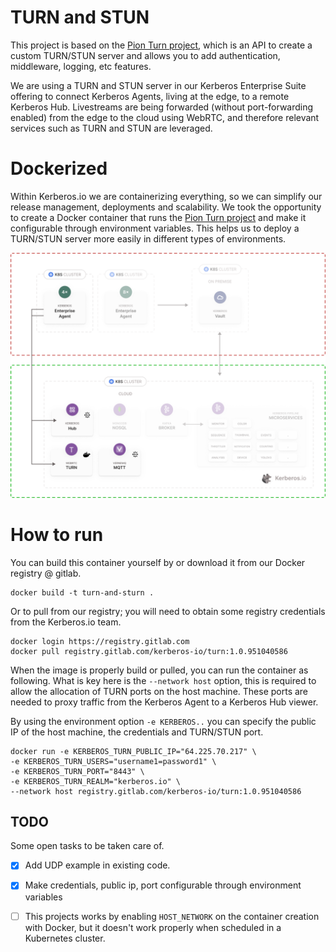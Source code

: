 # TURN and STUN

This project is based on the [Pion Turn project](https://github.com/pion/turn), which is an API to create a custom TURN/STUN server and allows you to add authentication, middleware, logging, etc features. 

We are using a TURN and STUN server in our Kerberos Enterprise Suite offering to connect Kerberos Agents, living at the edge, to a remote Kerberos Hub. Livestreams are being forwarded (without port-forwarding enabled) from the edge to the cloud using WebRTC, and therefore relevant services such as TURN and STUN are leveraged.

# Dockerized

Within Kerberos.io we are containerizing everything, so we can simplify our release management, deployments and scalability. We took the opportunity to create a Docker container that runs the [Pion Turn project](https://github.com/pion/turn) and make it configurable through environment variables. This helps us to deploy a TURN/STUN server more easily in different types of environments. 

![TURN STUN Architecture](images/TURN-STUN-Architecture.png)

# How to run

You can build this container yourself by or download it from our Docker registry @ gitlab.

    docker build -t turn-and-sturn .

Or to pull from our registry; you will need to obtain some registry credentials from the Kerberos.io team.

    docker login https://registry.gitlab.com
    docker pull registry.gitlab.com/kerberos-io/turn:1.0.951040586

When the image is properly build or pulled, you can run the container as following. What is key here is the `--network host` option, this is required to allow the allocation of TURN ports on the host machine. These ports are needed to proxy traffic from the Kerberos Agent to a Kerberos Hub viewer. 

By using the environment option `-e KERBEROS..` you can specify the public IP of the host machine, the credentials and TURN/STUN port.

    docker run -e KERBEROS_TURN_PUBLIC_IP="64.225.70.217" \ 
    -e KERBEROS_TURN_USERS="username1=password1" \ 
    -e KERBEROS_TURN_PORT="8443" \ 
    -e KERBEROS_TURN_REALM="kerberos.io" \ 
    --network host registry.gitlab.com/kerberos-io/turn:1.0.951040586

## TODO

Some open tasks to be taken care of.

- [x] Add UDP example in existing code.
 
- [x] Make credentials, public ip, port configurable through environment variables
 
- [ ] This projects works by enabling `HOST_NETWORK` on the container creation with Docker, but it doesn't work properly when scheduled in a Kubernetes cluster. 
